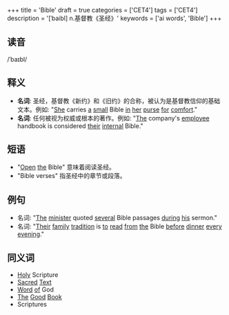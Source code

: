 +++
title = 'Bible'
draft = true
categories = ['CET4']
tags = ['CET4']
description = '[ˈbaibl] n.基督教《圣经》'
keywords = ['ai words', 'Bible']
+++

## 读音
/ˈbaɪbl/

## 释义
- **名词**: 圣经，基督教《新约》和《旧约》的合称，被认为是基督教信仰的基础文本。例如: "[She](/zh/post/she/) carries [a](/zh/post/a/) [small](/zh/post/small/) Bible [in](/zh/post/in/) [her](/zh/post/her/) [purse](/zh/post/purse/) [for](/zh/post/for/) [comfort](/zh/post/comfort/)."
- **名词**: 任何被视为权威或根本的著作。例如: "[The](/zh/post/the/) company's [employee](/zh/post/employee/) handbook is considered [their](/zh/post/their/) [internal](/zh/post/internal/) Bible."

## 短语
- "[Open](/zh/post/open/) [the](/zh/post/the/) Bible" 意味着阅读圣经。
- "Bible verses" 指圣经中的章节或段落。

## 例句
- 名词: "[The](/zh/post/the/) [minister](/zh/post/minister/) quoted [several](/zh/post/several/) Bible passages [during](/zh/post/during/) [his](/zh/post/his/) sermon."
- 名词: "[Their](/zh/post/their/) [family](/zh/post/family/) [tradition](/zh/post/tradition/) is [to](/zh/post/to/) [read](/zh/post/read/) [from](/zh/post/from/) [the](/zh/post/the/) Bible [before](/zh/post/before/) [dinner](/zh/post/dinner/) [every](/zh/post/every/) [evening](/zh/post/evening/)."

## 同义词
- [Holy](/zh/post/holy/) Scripture
- [Sacred](/zh/post/sacred/) [Text](/zh/post/text/)
- [Word](/zh/post/word/) [of](/zh/post/of/) God
- [The](/zh/post/the/) [Good](/zh/post/good/) [Book](/zh/post/book/)
- Scriptures
